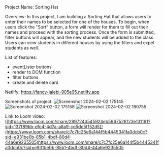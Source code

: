 Project Name: Sorting Hat 

Overview: In this project, I am building a Sorting Hat that allows users to enter their names to be selected for one of the houses. To begin, when users click the "Sort" button, a form will render for them to fill out their names and proceed with the sorting process. Once the form is submitted, filter buttons will appear, and the new students will be added to the class. Users can view students in different houses by using the filters and expel students as well.

List of features:
- eventLister buttons
- render to DOM function 
- filter buttons 
- create and delete card

Netlify: https://fancy-jalebi-905e95.netlify.app

Screenshots of project:
![Screenshot 2024-02-02 175145](https://github.com/yarelismartin/INDIVIDUAL-PROJECT-sorting-hat/assets/153558948/6abba761-44e0-49de-ba69-72cd1eabd6fc)
![Screenshot 2024-02-02 175158](https://github.com/yarelismartin/INDIVIDUAL-PROJECT-sorting-hat/assets/153558948/41188d6b-c10a-4c55-bd58-ef1cd6fb8508)
![Screenshot 2024-02-02 180755](https://github.com/yarelismartin/INDIVIDUAL-PROJECT-sorting-hat/assets/153558948/0b227af6-05dc-4e9c-8e3f-799249a29c3d)

Link to Loom video:[[https://www.loom.com/share/289724d545924eb5967528123e131191?sid=137f89bb-dfc4-4d7a-a8a9-cd5dc5f152d5]](https://www.loom.com/share/c7c7fc25e6a144f5b4445341fa0dcb0c?sid=e931be0b-85b1-4bdf-80d4-44a6e9235505)https://www.loom.com/share/c7c7fc25e6a144f5b4445341fa0dcb0c?sid=e931be0b-85b1-4bdf-80d4-44a6e9235505
